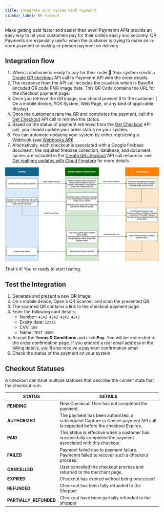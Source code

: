 ```yaml
---
title: Integrate your system with Paymennt
sidebar_label: QR Payment
---
```


Make getting paid faster and easier than ever! Paymennt APIs provide an easy way to let your customers pay for their orders easily and securely.
QR Payments are especially useful when the customer is trying to make an in-store payment or making in-person payment on delivery.

## Integration flow

1. When a customer is ready to pay for their order, ٌYour system sends a [Create QR checkout](/api/#operation/create-qr-checkout) API call to Paymennt API with the order details.
2. The response from the API call includes the `base64QR` which is Base64 encoded QR code PNG image data. This QR Code contains the URL for the checkout payment page.
3. Once you retrieve the QR image, you should present it to the customer ( On a mobile device, POS System, Web Page, or any kind of applicable display).
4. Once the customer scans the QR and completes the payment, call the [Get Checkout](/api/#operation/get-checkout) API call to retrieve the status.
5. Based on the status of payment retrieved from the [Get Checkout](/api/#operation/get-checkout) API call, you should update your order status on your system.
6. You can automate updating your system by either registering a Webhook (see [Webhooks API](/api/#tag/Webhooks))
7. Alternatively, each checkout is associated with a Google firebase document, the required firebase collection, database, and document names are included in the [Create QR checkout](/api/#operation/create-qr-checkout) API call response. see [Get realtime updates with Cloud Firestore](https://firebase.google.com/docs/firestore/query-data/listen) for more details.

![QR integration flow](/img/docs/integrate/merchant-api/qr-payment-flow.png)

That's it! You're ready to start testing.

## Test the Integration

1. Generate and present a new QR Image.
2. On a mobile device, Open a QR Scanner and scan the presented QR.
3. The scanned QR contains a link to the checkout payment page.
4. Enter the following card details:
    * Number: `4242 4242 4242 4242`
    * Expiry date: `12/25`
    * CVV: `100`
    * Name: `TEST USER`
5. Accept the **Terms & Conditions** and click **Pay**. You will be redirected to the order confirmation page. If you entered a real email address in the billing details, you'll also receive a payment confirmation email.
6. Check the status of the payment on your system.

## Checkout Statuses

A checkout can have multiple statuses that describe the current state that the checkout is in.

| STATUS                  | DETAILS |
|--                       |--|
| **PENDING**             | New Checkout. User has not completed the payment. |
| **AUTHORIZED**          | The payment has been authorized, a subsequent Capture or Cancel payment API call is expected before the checkout Expires. |
| **PAID**                | This status is effective when a customer has successfully completed the payment associated with this checkout. |
| **FAILED**              | Payment failed due to payment failure. Paymennt failed to recover such a checkout process. |
| **CANCELLED**           | User cancelled the checkout process and returned to the merchant page. |
| **EXPIRED**             | Checkout has expired without being processed |
| **REFUNDED**            | Checkout has been fully refunded to the Shopper |
| **PARTIALLY_REFUNDED**  | Checkout have been partially refunded to the shopper |
